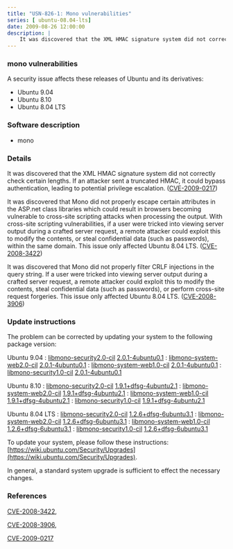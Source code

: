 ```yaml
---
title: "USN-826-1: Mono vulnerabilities"
series: [ ubuntu-08.04-lts]
date: 2009-08-26 12:00:00
description: |
    It was discovered that the XML HMAC signature system did not correctly check certain lengths. If an attacker sent a truncated HMAC, it could bypass authentication, leading to potential privilege escalation. ([CVE-2009-0217](http://people.ubuntu.com/~ubuntu-security/cve/CVE-2009-0217))
--- 
```

 
### mono vulnerabilities

A security issue affects these releases of Ubuntu and its derivatives:

* Ubuntu 9.04
* Ubuntu 8.10
* Ubuntu 8.04 LTS

### Software description

* mono 

### Details

It was discovered that the XML HMAC signature system did not correctly check certain lengths. If an attacker sent a truncated HMAC, it could bypass authentication, leading to potential privilege escalation. ([CVE-2009-0217](http://people.ubuntu.com/~ubuntu-security/cve/CVE-2009-0217))

It was discovered that Mono did not properly escape certain attributes in the ASP.net class libraries which could result in browsers becoming vulnerable to cross-site scripting attacks when processing the output. With cross-site scripting vulnerabilities, if a user were tricked into viewing server output during a crafted server request, a remote attacker could exploit this to modify the contents, or steal confidential data (such as passwords), within the same domain. This issue only affected Ubuntu 8.04 LTS. ([CVE-2008-3422](http://people.ubuntu.com/~ubuntu-security/cve/CVE-2008-3422))

It was discovered that Mono did not properly filter CRLF injections in the query string. If a user were tricked into viewing server output during a crafted server request, a remote attacker could exploit this to modify the contents, steal confidential data (such as passwords), or perform cross-site request forgeries. This issue only affected Ubuntu 8.04 LTS. ([CVE-2008-3906](http://people.ubuntu.com/~ubuntu-security/cve/CVE-2008-3906)) 

### Update instructions

The problem can be corrected by updating your system to the following package version:

Ubuntu 9.04
 : [libmono-security2.0-cil](https://launchpad.net/ubuntu/+source/mono) <span> [2.0.1-4ubuntu0.1](https://launchpad.net/ubuntu/+source/mono/2.0.1-4ubuntu0.1) </span> 
 : [libmono-system-web2.0-cil](https://launchpad.net/ubuntu/+source/mono) <span> [2.0.1-4ubuntu0.1](https://launchpad.net/ubuntu/+source/mono/2.0.1-4ubuntu0.1) </span> 
 : [libmono-system-web1.0-cil](https://launchpad.net/ubuntu/+source/mono) <span> [2.0.1-4ubuntu0.1](https://launchpad.net/ubuntu/+source/mono/2.0.1-4ubuntu0.1) </span> 
 : [libmono-security1.0-cil](https://launchpad.net/ubuntu/+source/mono) <span> [2.0.1-4ubuntu0.1](https://launchpad.net/ubuntu/+source/mono/2.0.1-4ubuntu0.1) </span> 

Ubuntu 8.10
 : [libmono-security2.0-cil](https://launchpad.net/ubuntu/+source/mono) <span> [1.9.1+dfsg-4ubuntu2.1](https://launchpad.net/ubuntu/+source/mono/1.9.1+dfsg-4ubuntu2.1) </span> 
 : [libmono-system-web2.0-cil](https://launchpad.net/ubuntu/+source/mono) <span> [1.9.1+dfsg-4ubuntu2.1](https://launchpad.net/ubuntu/+source/mono/1.9.1+dfsg-4ubuntu2.1) </span> 
 : [libmono-system-web1.0-cil](https://launchpad.net/ubuntu/+source/mono) <span> [1.9.1+dfsg-4ubuntu2.1](https://launchpad.net/ubuntu/+source/mono/1.9.1+dfsg-4ubuntu2.1) </span> 
 : [libmono-security1.0-cil](https://launchpad.net/ubuntu/+source/mono) <span> [1.9.1+dfsg-4ubuntu2.1](https://launchpad.net/ubuntu/+source/mono/1.9.1+dfsg-4ubuntu2.1) </span> 

Ubuntu 8.04 LTS
 : [libmono-security2.0-cil](https://launchpad.net/ubuntu/+source/mono) <span> [1.2.6+dfsg-6ubuntu3.1](https://launchpad.net/ubuntu/+source/mono/1.2.6+dfsg-6ubuntu3.1) </span> 
 : [libmono-system-web2.0-cil](https://launchpad.net/ubuntu/+source/mono) <span> [1.2.6+dfsg-6ubuntu3.1](https://launchpad.net/ubuntu/+source/mono/1.2.6+dfsg-6ubuntu3.1) </span> 
 : [libmono-system-web1.0-cil](https://launchpad.net/ubuntu/+source/mono) <span> [1.2.6+dfsg-6ubuntu3.1](https://launchpad.net/ubuntu/+source/mono/1.2.6+dfsg-6ubuntu3.1) </span> 
 : [libmono-security1.0-cil](https://launchpad.net/ubuntu/+source/mono) <span> [1.2.6+dfsg-6ubuntu3.1](https://launchpad.net/ubuntu/+source/mono/1.2.6+dfsg-6ubuntu3.1) </span> 

To update your system, please follow these instructions: [https://wiki.ubuntu.com/Security/Upgrades](https://wiki.ubuntu.com/Security/Upgrades).

In general, a standard system upgrade is sufficient to effect the necessary changes. 

### References

 [CVE-2008-3422](http://people.ubuntu.com/~ubuntu-security/cve/CVE-2008-3422), 

 [CVE-2008-3906](http://people.ubuntu.com/~ubuntu-security/cve/CVE-2008-3906), 

 [CVE-2009-0217](http://people.ubuntu.com/~ubuntu-security/cve/CVE-2009-0217)
 
